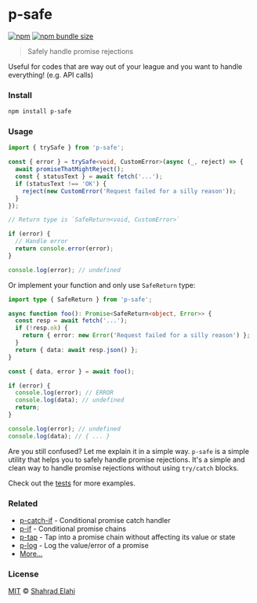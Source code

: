 # p-safe

[![npm](https://img.shields.io/npm/v/p-safe)](https://www.npmjs.com/package/p-safe)
[![npm bundle size](https://packagephobia.now.sh/badge?p=p-safe)](https://packagephobia.now.sh/result?p=p-safe)

> Safely handle promise rejections

Useful for codes that are way out of your league and you want to handle everything! (e.g. API calls)

### Install

```bash
npm install p-safe
```

### Usage

```typescript
import { trySafe } from 'p-safe';

const { error } = trySafe<void, CustomError>(async (_, reject) => {
  await promiseThatMightReject();
  const { statusText } = await fetch('...');
  if (statusText !== 'OK') {
    reject(new CustomError('Request failed for a silly reason'));
  }
});

// Return type is `SafeReturn<void, CustomError>`

if (error) {
  // Handle error
  return console.error(error);
}

console.log(error); // undefined
```

Or implement your function and only use `SafeReturn` type:

```typescript
import type { SafeReturn } from 'p-safe';

async function foo(): Promise<SafeReturn<object, Error>> {
  const resp = await fetch('...');
  if (!resp.ok) {
    return { error: new Error('Request failed for a silly reason') };
  }
  return { data: await resp.json() };
}

const { data, error } = await foo();

if (error) {
  console.log(error); // ERROR
  console.log(data); // undefined
  return;
}

console.log(error); // undefined
console.log(data); // { ... }
```

Are you still confused? Let me explain it in a simple way. `p-safe` is a simple utility that helps you to safely handle
promise rejections. It's a simple and clean way to handle promise rejections without using `try/catch` blocks.

Check out the [tests](/index.test.ts) for more examples.

### Related

- [p-catch-if](https://github.com/sindresorhus/p-catch-if) - Conditional promise catch handler
- [p-if](https://github.com/sindresorhus/p-if) - Conditional promise chains
- [p-tap](https://github.com/sindresorhus/p-tap) - Tap into a promise chain without affecting its value or state
- [p-log](https://github.com/sindresorhus/p-log) - Log the value/error of a promise
- [More…](https://github.com/sindresorhus/promise-fun)

### License

[MIT](/LICENSE) © [Shahrad Elahi](https://github.com/shahradelahi)
